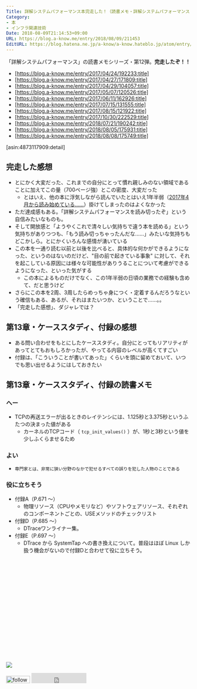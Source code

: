 ```yaml
---
Title: 詳解システムパフォーマンス本完走した！（読書メモ・詳解システムパフォーマンス 第13章／ベンチマーキング・付録）
Category:
- 本
- インフラ関連技術
Date: 2018-08-09T21:14:53+09:00
URL: https://blog.a-know.me/entry/2018/08/09/211453
EditURL: https://blog.hatena.ne.jp/a-know/a-know.hateblo.jp/atom/entry/10257846132609156916
---
```


「詳解システムパフォーマンス」の読書メモシリーズ・第12弾。**完走したぞ！！**

* [https://blog.a-know.me/entry/2017/04/24/192233:title]
* [https://blog.a-know.me/entry/2017/04/27/171809:title]
* [https://blog.a-know.me/entry/2017/04/29/104057:title]
* [https://blog.a-know.me/entry/2017/05/07/120526:title]
* [https://blog.a-know.me/entry/2017/06/11/162926:title]
* [https://blog.a-know.me/entry/2017/07/15/131555:title]
* [https://blog.a-know.me/entry/2017/08/15/121922:title]
* [https://blog.a-know.me/entry/2017/10/30/222529:title]
* [https://blog.a-know.me/entry/2018/07/21/190242:title]
* [https://blog.a-know.me/entry/2018/08/05/175931:title]
* [https://blog.a-know.me/entry/2018/08/08/175749:title]


[asin:4873117909:detail]


## 完走した感想
- とにかく大変だった、これまでの自分にとって慣れ親しみのない領域であることに加えてこの量（700ページ強）とこの密度、大変だった
    - とはいえ、他の本に浮気しながら読んでいたとはいえ1年半弱（[2017年4月から読み始めている......](https://blog.a-know.me/entry/2017/04/24/192233)）掛けてしまったのはよくなかった
- ただ達成感もある。「詳解システムパフォーマンスを読み切ったぞ」という自信みたいなものも。
- そして開放感と「ようやくこれで清々しい気持ちで違う本を読める」という気持ちがありつつも、「もう読み切っちゃったんだな......」みたいな気持ちもどこかしら。とにかくいろんな感情が湧いている
- この本を一通り読む以前と以後を比べると、具体的な何かができるようになった、というのはないのだけど、"目の前で起きている事象" に対して、それを起こしている原因には様々な可能性がありうることについて考慮ができるようになった、といった気がする
    - この本によるものだけでなく、この1年半弱の日頃の業務での経験も含めて、だと思うけど
- さらにこの本を2周、3周したらめっちゃ身につく・定着するんだろうなという確信もある、あるが、それはまたいつか、ということで......。。
- 「完走した感想」、ダジャレでは？




<!-- more -->



## 第13章・ケーススタディ、付録の感想
- ある問い合わせをもとにしたケーススタディ。自分にとってもリアリティがあってとてもおもしろかったが、やってる内容のレベルが高くてすごい
- 付録は、「こういうことが書いてあった」くらいを頭に留めておいて、いつでも思い出せるようにはしておきたい

## 第13章・ケーススタディ、付録の読書メモ
### へー
- TCPの再送エラーが出るときのレイテンシには、1.125秒と3.375秒というふたつの決まった値がある
    - カーネルのTCPコード（ `tcp_init_values()` ）が、1秒と3秒という値を少しふくらませるため

### よい
- `専門家とは、非常に狭い分野のなかで犯せるすべての誤りを犯した人物のことである`

### 役に立ちそう
- 付録A（P.671 〜）
    - 物理リソース（CPUやメモリなど）やソフトウェアリソース、それぞれのコンポーネントごとの、USEメソッドのチェックリスト
- 付録D（P.685 〜）
    - DTraceワンライナー集。
- 付録E（P.697 〜）
    - DTrace から SystemTap への書き換えについて。普段はほぼ Linux しか扱う機会がないので付録Dと合わせて役に立ちそう。


<div>
<br>
<script async src="//pagead2.googlesyndication.com/pagead/js/adsbygoogle.js"></script>
<!-- article-bottom2 -->
<ins class="adsbygoogle"
     style="display:inline-block;width:300px;height:250px"
     data-ad-client="ca-pub-3463034538369189"
     data-ad-slot="5274552934"></ins>
<script>
(adsbygoogle = window.adsbygoogle || []).push({});
</script>

<a href="https://bit.ly/pixe-la" target='blank' rel="nofollow"><img src="https://cdn-ak.f.st-hatena.com/images/fotolife/a/a-know/20170405/20170405220342.png"></a>
<br>
</div>

<div>
<a href='https://cloud.feedly.com/#subscription%2Ffeed%2Fhttp%3A%2F%2Fblog.a-know.me%2Ffeed'  target='blank'><img id='feedlyFollow' src='https://s3.feedly.com/img/follows/feedly-follow-rectangle-volume-small_2x.png' alt='follow us in feedly' width='65' height='20'></a>



<iframe src="https://blog.hatena.ne.jp/a-know/a-know.hateblo.jp/subscribe/iframe" allowtransparency="true" frameborder="0" scrolling="no" width="150" height="28"></iframe>
</div>


<script src="https://moshi-moshi.moshimo.works/moshimoshi/a_know_blog/2018-08-09-211453?title=%e8%a9%b3%e8%a7%a3%e3%82%b7%e3%82%b9%e3%83%86%e3%83%a0%e3%83%91%e3%83%95%e3%82%a9%e3%83%bc%e3%83%9e%e3%83%b3%e3%82%b9%e6%9c%ac%e5%ae%8c%e8%b5%b0%e3%81%97%e3%81%9f%ef%bc%81%ef%bc%88%e8%aa%ad%e6%9b%b8%e3%83%a1%e3%83%a2%e3%83%bb%e8%a9%b3%e8%a7%a3%e3%82%b7%e3%82%b9%e3%83%86%e3%83%a0%e3%83%91%e3%83%95%e3%82%a9%e3%83%bc%e3%83%9e%e3%83%b3%e3%82%b9%20%e7%ac%ac13%e7%ab%a0%ef%bc%8f%e3%83%99%e3%83%b3%e3%83%81%e3%83%9e%e3%83%bc%e3%82%ad%e3%83%b3%e3%82%b0%e3%83%bb%e4%bb%98%e9%8c%b2%ef%bc%89"></script>
